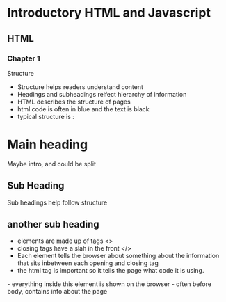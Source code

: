# Introductory HTML and Javascript

## HTML

### Chapter 1

Structure

- Structure helps readers understand content
- Headings and subheadings relfect hierarchy of information
- HTML describes the structure of pages
- html code is often in blue and the text is black
- typical structure is :

<html>
  <body>
    <h1> Main heading </h1>
    <p> Maybe intro, and could be split<p>
    <h2> Sub Heading </h2>
    <p> Sub headings help follow structure </p>
    <h2> another sub heading </h2>
    <p></p>
  </body>
<html>

- elements are made up of tags <>
- closing tags have a slah in the front </>
- Each element tells the browser about something about the information that sits inbetween each opening and closing tag
- the html tag is important so it tells the page what code it is using.

<body> - everything inside this element is shown on the browser
<head> - often before body, contains info about the page <title> is usualy inside the head. The title gives the page a name like in a tab.

Attributes 

- Attributes tell us about elements 
- They apear on the openeing tag and are tow parts a name and a value separated by =

example:

<p lang="en-us">Paragraph in English</p>

lang is language and en-us is the attibute value which is English.

### Chapter 8

- HTML

- There have been several versions of each browser to view web pages.
- There are things that HTML could do, that you now do in CSS.
- XTHML10 was released in 2000 and intorduced strict rules about writing marup.
  - every element needs a closing tag
  - attribute names have to be in lower case
  - all attributes require a value
  - every element that was opened inside another element should be closed in the same element.
- HTML5 is a work in progress.
  - Authors do not need to close all tags and new elements and attributes will be introduced.
  - Not all features will be visible to older browsers.

- Doctypes
  - since there are several versions of HTML each web page should begin with a <!DOCTYPE html> delcaration to tell a browser which version of HTML the page is using.
  - The DOCTYPE will also help the browser render the page correctly

- Comments in HTML
  - Use <!-- this is a comment --> If you want to add a comment that isn't visible in the browers.
  - Adding comments in to your code is important so you can come back later and remember what you were working on.
  - They can be viewed by anyone who looks at the source code behind the page.
  - You can also comment out blocks of code so they aren't seen in the browser.

- ID Attribute
  - Every HTML element can carry an id attribute. <p id="pullquote">
  - They are used to identiy that element from other elemnts on the page.
  - It's value sshould start with a letter ot an underscore.
  - Important that no two elements on the same page have the same value, otherwise the value is no longer unique.
  - Giving an element a unique identity allows you to style it differently from any other instance on the page in CSS.
  - id attributes can be used to allow javascript to work with the particular elemtn.
  - id attribute is the global atribute because it can be used on any element.

- Class Attribute
  - Rather than uniquely identiifying *one* element within a document you will want a way to identiy several as being diffferent elements on the page.
  - You might want some paragraphs of text that have info that is more imprtnat than others and want to distinguish the elements.
  - The value of the class attribute should describe thc lass it belongs to.

- Block Elements
  - Elements tat appear to start on a new line in the browser window. 
  example: <h1> <p> <ul> <li> 
- Inline Elements
  - Elements that appear to continue on the same line as neighbhoring element
  exammple: <a> <b> <img>

- Grouping Text & Elements in a Block
  <div>
  - allows you to group a set of elemtns together in one block level box
  - yoyu'd creat ea div element to contain all of the elements for the header of your site, logo and nav.
  - Using id or class attribute on the <div> elemtns means you can creat CSS style rules to indicate how much space the <div> should take up on the screen, and chance the appearance of the elements.
  - <div> can also make it easier to follow your code because it holds each section of the page.
  - adding a comment after the div closing tag can be helpful.
  <span>
  - acts like an inline equivalent of the <div>
  - it can contain a sction of text where there is no other suitable element to differentiate it from its surrounding text
  - it can contain a number of inline elements.
  - <span> is commonaly used to control appearance of the content using CSS.
  - class or id attribute is often used with span elements to explain purpose of the span element and so CSS styles can be applied to elements that have specific values for these attributes.

- iframes
  - A litle window cut into your page so that you can se contents of another page. example: Google Maps on a page.
  - the content of an inline frame can e any html page.
  - <iframe> elements
  - attributes for <iframe> element:
    - src: specificies the URL of the page to show in the frame
    - height: specificies height of the iframe in pixels
    - width: specifies width of the iframe in pixels
    - scrolling: will not be supported in HTML5. Allows you to scroll if the page inside the ifram is bigger than the spae you have provided.
    - frameborder: will not be supported in HTML5. indictaes whether the frame should have a border or not.
    - seamless: in HTML5, a new attribute. Applied where scrollbars are desired.
- Information about your pages
  - <meta>
    - meta element lives inside the head element.
    - it tells search engines about your page like who created it.
    - it is an empty element that uses attributes to carry information.
    - the most common attributes are the name and content attributes which are used together to specifcy poroperties of a page.
    - common defined values are, description, keywords, robots, author, pragma, exprires.
- Escape charachters page 193

### Chapter 17

- HTML5
- Layout elements and their uses
- offer helpful alternatives to <div>
- how to ensure older browsers recognize these elements
- HTML5 sleements are easier to follow, and can help the author describe the structure of the page. 
- header and footer elements are used for the main header or footer than are on the top or the bottom of the page, or for a article or section within a page. 
- each article or section element can have its own header and footer elements t hold that information to that part of the page.
- <nav> element is used to contain the major navigational blocks on the site. 
- <article> element acts as a container fr any selection fo apage that could potentially be syndicated.
- if a page contains severa articles than each article would live inside it's o wn article element. 
- a blog post might live inside an article element and each comment on the artile coud live inside its won child article element. 
- <aside>
- has two purposes but depends on whether it's inside an article element or not.
- when inside and article element is should contain information related to the article but not essential to its overall meaning. example: pullquote or glossary
- when the <aside> is outside of an article element it acts as a container for content that is related to the entire oage. examlpe: links to other sections of the ist, a list of recent posts, search box. 
- <section>
- groups related content together and typically each section woud have it's own heading.
- a homepage may have several section slements to contain different sections of the page. example: new, top products, newsletter sign up.
ecuase it groups related items, it might have several article elements that have a common theme or purpose.
- section can be used to split a long article up.
- should not be used as a wrapper for the entire page
- <div> is best for containing elements of the entire page.
- <hgroup>
- used to group a set of more than one <h1> through <h6> so they are treates as a single heading.
- <hgroup> slement could be used to contain both a title inside a <h2> and a subtitle within a <h3> element.
- <figure> <figcaption>
- used to contain an content that is referenced from the main flow of the article.
- the article should still make sense if the content of <figure> is moved elsewhere.
- should be used when the content references the element.
- example: images, videos, graphs, diagrams, code sampes, text that supports main body of article.
- <figcaption> provides text description for the content of the <figure> element.
- Sectioning Elements <div>
- <div> element will remain important to group related elements.
- Linking Around Block-Level Elements
- HTML5 allows eb authors to pace a <a> element around a block level element that contains child elements.